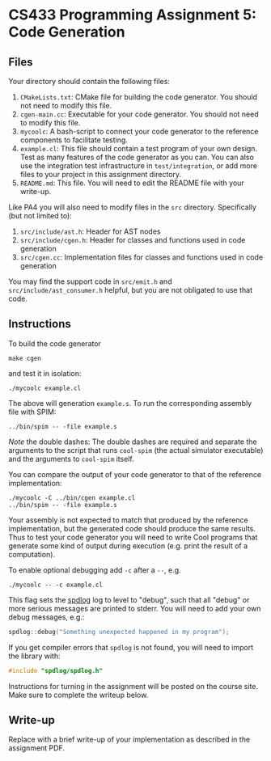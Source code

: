# CS433 Programming Assignment 5: Code Generation

## Files

Your directory should contain the following files:

1. `CMakeLists.txt`: CMake file for building the code generator. You should not need to modify this file.
1. `cgen-main.cc`: Executable for your code generator. You should not need to modify this file.
1. `mycoolc`: A bash-script to connect your code generator to the reference components to facilitate testing.
1. `example.cl`: This file should contain a test program of your own design. Test as many features of the code generator as you can. You can also use the integration test infrastructure in `test/integration`, or add more files to your project in this assignment directory.
1. `README.md`: This file. You will need to edit the README file with your write-up.

Like PA4 you will also need to modify files in the `src` directory. Specifically (but not limited to):

1. `src/include/ast.h`: Header for AST nodes
1. `src/include/cgen.h`: Header for classes and functions used in code generation
1. `src/cgen.cc`: Implementation files for classes and functions used in code generation

You may find the support code in `src/emit.h` and `src/include/ast_consumer.h` helpful, but you are not obligated to use that code.

## Instructions

To build the code generator
```
make cgen
```
and test it in isolation:
```
./mycoolc example.cl
```

The above will generation `example.s`. To run the corresponding assembly file with SPIM:

```
../bin/spim -- -file example.s
```

*Note* the double dashes: The double dashes are required and separate the arguments to the script that runs `cool-spim` (the actual simulator executable) and the arguments to `cool-spim` itself.

You can compare the output of your code generator to that of the reference implementation:

```
./mycoolc -C ../bin/cgen example.cl
../bin/spim -- -file example.s
```

Your assembly is not expected to match that produced by the reference implementation, but the generated code should produce the same results. Thus to test your code generator you will need to write Cool programs that generate some kind of output during execution (e.g. print the result of a computation).

To enable optional debugging add `-c` after a `--`, e.g.
```
./mycoolc -- -c example.cl
```

This flag sets the [spdlog](https://github.com/gabime/spdlog) log to level to "debug", such that all "debug" or more serious messages are printed to stderr. You will need to add your own debug messages, e.g.:
```cpp
spdlog::debug("Something unexpected happened in my program");
```

If you get compiler errors that `spdlog` is not found, you will need to import the library with:
```cpp
#include "spdlog/spdlog.h"
```

Instructions for turning in the assignment will be posted on the course site. Make sure to complete the writeup below.

## Write-up

Replace with a brief write-up of your implementation as described in the assignment PDF.

